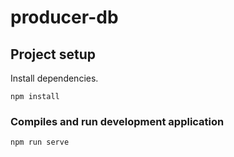 # producer-db

## Project setup
Install dependencies.
```
npm install
```

### Compiles and run development application
```
npm run serve
```

